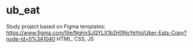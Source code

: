 # ub_eat
Study project based on Figma templates: https://www.figma.com/file/NgHxSJQYLX1b2H0NvYeYni/Uber-Eats-Copy?node-id=0%3A1040
HTML, CSS, JS
